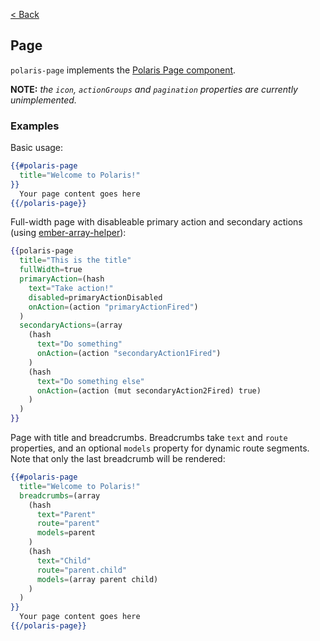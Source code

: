 [< Back](../README.md)

## Page
`polaris-page` implements the [Polaris Page component](https://polaris.shopify.com/components/structure/page).

**NOTE:** _the `icon`, `actionGroups` and `pagination` properties are currently unimplemented._

### Examples

Basic usage:

```hbs
{{#polaris-page
  title="Welcome to Polaris!"
}}
  Your page content goes here
{{/polaris-page}}
```

Full-width page with disableable primary action and secondary actions (using [ember-array-helper](https://github.com/kellyselden/ember-array-helper)):

```hbs
{{polaris-page
  title="This is the title"
  fullWidth=true
  primaryAction=(hash
    text="Take action!"
    disabled=primaryActionDisabled
    onAction=(action "primaryActionFired")
  )
  secondaryActions=(array
    (hash
      text="Do something"
      onAction=(action "secondaryAction1Fired")
    )
    (hash
      text="Do something else"
      onAction=(action (mut secondaryAction2Fired) true)
    )
  )
}}
```

Page with title and breadcrumbs. Breadcrumbs take `text` and `route` properties, and an optional `models` property for dynamic route segments. Note that only the last breadcrumb will be rendered:

```hbs
{{#polaris-page
  title="Welcome to Polaris!"
  breadcrumbs=(array
    (hash
      text="Parent"
      route="parent"
      models=parent
    )
    (hash
      text="Child"
      route="parent.child"
      models=(array parent child)
    )
  )
}}
  Your page content goes here
{{/polaris-page}}
```
